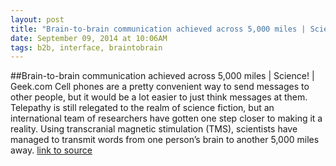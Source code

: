 ```yaml
---
layout: post
title: "Brain-to-brain communication achieved across 5,000 miles | Science! | Geek.com"
date: September 09, 2014 at 10:06AM
tags: b2b, interface, braintobrain
---
```

##Brain-to-brain communication achieved across 5,000 miles | Science! | Geek.com
Cell phones are a pretty convenient way to send messages to other people, but it would be a lot easier to just think messages at them. Telepathy is still relegated to the realm of science fiction, but an international team of researchers have gotten one step closer to making it a reality. Using transcranial magnetic stimulation (TMS), scientists have managed to transmit words from one person’s brain to another 5,000 miles away.
[link to source](http://ift.tt/WAf0a7) 
